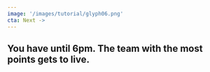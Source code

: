 ```yaml
---
image: '/images/tutorial/glyph06.png'
cta: Next ->
---
```

## You have until 6pm. The team with the most points gets to live.